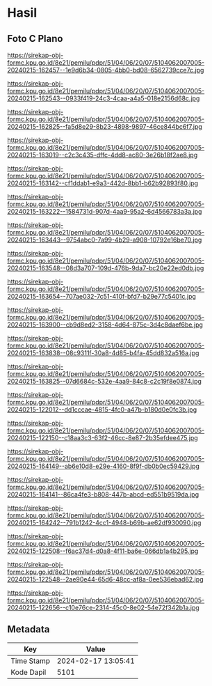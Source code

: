 # Hasil

## Foto C Plano

https://sirekap-obj-formc.kpu.go.id/8e21/pemilu/pdpr/51/04/06/20/07/5104062007005-20240215-162457--1e9d6b34-0805-4bb0-bd08-6562739cce7c.jpg

https://sirekap-obj-formc.kpu.go.id/8e21/pemilu/pdpr/51/04/06/20/07/5104062007005-20240215-162543--0933f419-24c3-4caa-a4a5-018e2156d68c.jpg

https://sirekap-obj-formc.kpu.go.id/8e21/pemilu/pdpr/51/04/06/20/07/5104062007005-20240215-162825--fa5d8e29-8b23-4898-9897-46ce844bc6f7.jpg

https://sirekap-obj-formc.kpu.go.id/8e21/pemilu/pdpr/51/04/06/20/07/5104062007005-20240215-163019--c2c3c435-dffc-4dd8-ac80-3e26b18f2ae8.jpg

https://sirekap-obj-formc.kpu.go.id/8e21/pemilu/pdpr/51/04/06/20/07/5104062007005-20240215-163142--cf1ddab1-e9a3-442d-8bb1-b62b92893f80.jpg

https://sirekap-obj-formc.kpu.go.id/8e21/pemilu/pdpr/51/04/06/20/07/5104062007005-20240215-163222--1584731d-907d-4aa9-95a2-6d4566783a3a.jpg

https://sirekap-obj-formc.kpu.go.id/8e21/pemilu/pdpr/51/04/06/20/07/5104062007005-20240215-163443--9754abc0-7a99-4b29-a908-10792e16be70.jpg

https://sirekap-obj-formc.kpu.go.id/8e21/pemilu/pdpr/51/04/06/20/07/5104062007005-20240215-163548--08d3a707-109d-476b-9da7-bc20e22ed0db.jpg

https://sirekap-obj-formc.kpu.go.id/8e21/pemilu/pdpr/51/04/06/20/07/5104062007005-20240215-163654--707ae032-7c51-410f-bfd7-b29e77c5401c.jpg

https://sirekap-obj-formc.kpu.go.id/8e21/pemilu/pdpr/51/04/06/20/07/5104062007005-20240215-163900--cb9d8ed2-3158-4d64-875c-3d4c8daef6be.jpg

https://sirekap-obj-formc.kpu.go.id/8e21/pemilu/pdpr/51/04/06/20/07/5104062007005-20240215-163838--08c9311f-30a8-4d85-b4fa-45dd832a516a.jpg

https://sirekap-obj-formc.kpu.go.id/8e21/pemilu/pdpr/51/04/06/20/07/5104062007005-20240215-163825--07d6684c-532e-4aa9-84c8-c2c19f8e0874.jpg

https://sirekap-obj-formc.kpu.go.id/8e21/pemilu/pdpr/51/04/06/20/07/5104062007005-20240215-122012--dd1cccae-4815-4fc0-a47b-b180d0e0fc3b.jpg

https://sirekap-obj-formc.kpu.go.id/8e21/pemilu/pdpr/51/04/06/20/07/5104062007005-20240215-122150--c18aa3c3-63f2-46cc-8e87-2b35efdee475.jpg

https://sirekap-obj-formc.kpu.go.id/8e21/pemilu/pdpr/51/04/06/20/07/5104062007005-20240215-164149--ab6e10d8-e29e-4160-8f9f-db0b0ec59429.jpg

https://sirekap-obj-formc.kpu.go.id/8e21/pemilu/pdpr/51/04/06/20/07/5104062007005-20240215-164141--86ca4fe3-b808-447b-abcd-ed551b9519da.jpg

https://sirekap-obj-formc.kpu.go.id/8e21/pemilu/pdpr/51/04/06/20/07/5104062007005-20240215-164242--791b1242-4cc1-4948-b69b-ae62df930090.jpg

https://sirekap-obj-formc.kpu.go.id/8e21/pemilu/pdpr/51/04/06/20/07/5104062007005-20240215-122508--f6ac37d4-d0a8-4f11-ba6e-066db1a4b295.jpg

https://sirekap-obj-formc.kpu.go.id/8e21/pemilu/pdpr/51/04/06/20/07/5104062007005-20240215-122548--2ae90e44-65d6-48cc-af8a-0ee536ebad62.jpg

https://sirekap-obj-formc.kpu.go.id/8e21/pemilu/pdpr/51/04/06/20/07/5104062007005-20240215-122656--c10e76ce-2314-45c0-8e02-54e72f342b1a.jpg


## Metadata

| Key        | Value               |
| ---------- | ------------------- |
| Time Stamp | 2024-02-17 13:05:41 |
| Kode Dapil | 5101                |



